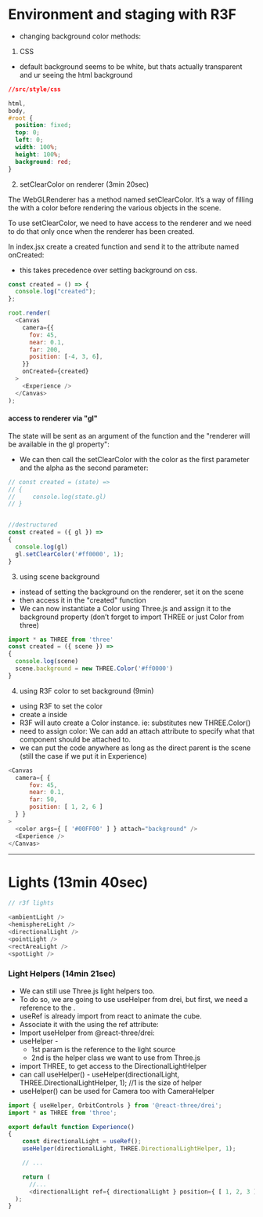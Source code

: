 # Environment and staging with R3F

- changing background color methods:

1. CSS

- default background seems to be white, but thats actually transparent and ur seeing the html background

```css
//src/style/css

html,
body,
#root {
  position: fixed;
  top: 0;
  left: 0;
  width: 100%;
  height: 100%;
  background: red;
}
```

2. setClearColor on renderer (3min 20sec)

The WebGLRenderer has a method named setClearColor. It’s a way of filling the <canvas> with a color before rendering the various objects in the scene.

To use setClearColor, we need to have access to the renderer and we need to do that only once when the renderer has been created.

In index.jsx create a created function and send it to the <Canvas> attribute named onCreated:

- this takes precedence over setting background on css.

```js
const created = () => {
  console.log("created");
};

root.render(
  <Canvas
    camera={{
      fov: 45,
      near: 0.1,
      far: 200,
      position: [-4, 3, 6],
    }}
    onCreated={created}
  >
    <Experience />
  </Canvas>
);
```

#### access to renderer via "gl"
The state will be sent as an argument of the function and the "renderer will be available in the gl property":

- We can then call the setClearColor with the color as the first parameter and the alpha as the second parameter:

```js
// const created = (state) =>
// {
//     console.log(state.gl)
// }


//destructured
const created = ({ gl }) =>
{
  console.log(gl)
  gl.setClearColor('#ff0000', 1);
}
```

3. using scene background
- instead of setting the background on the renderer, set it on the scene
- then access it in the "created" function
- We can now instantiate a Color using Three.js and assign it to the background property (don’t forget to import THREE or just Color from three)


```js
import * as THREE from 'three'
const created = ({ scene }) =>
{
  console.log(scene)
  scene.background = new THREE.Color('#ff0000')
}
```

4. using R3F color to set background (9min)

- using R3F to set the color
- create a <color> inside <Canvas>
- R3F will auto create a Color instance. ie: <color> substitutes new THREE.Color()
- need to assign color: We can add an attach attribute to specify what that component should be attached to.
- we can put the code anywhere as long as the direct parent is the scene (still the case if we put it in Experience)


```js
<Canvas
  camera={ {
      fov: 45,
      near: 0.1,
      far: 50,
      position: [ 1, 2, 6 ]
  } }
>
  <color args={ [ '#00FF00' ] } attach="background" />
  <Experience />
</Canvas>
```

--- 
# Lights (13min 40sec)


```js
// r3f lights

<ambientLight />
<hemisphereLight />
<directionalLight />
<pointLight />
<rectAreaLight />
<spotLight />

```

### Light Helpers (14min 21sec)
- We can still use Three.js light helpers too.
- To do so, we are going to use useHelper from drei, but first, we need a reference to the <directionalLight>.
- useRef is already import from react to animate the cube.
- Associate it with the <directionalLight> using the ref attribute:
- Import useHelper from @react-three/drei:
- useHelper - 
  - 1st param is the reference to the light source
  - 2nd is the helper class we want to use from Three.js
- import THREE, to get access to the DirectionalLightHelper
- can call useHelper() -     useHelper(directionalLight, THREE.DirectionalLightHelper, 1);  //1 is the size of helper
- useHelper() can be used for Camera too with CameraHelper

```js
import { useHelper, OrbitControls } from '@react-three/drei';
import * as THREE from 'three';

export default function Experience()
{
    const directionalLight = useRef();
    useHelper(directionalLight, THREE.DirectionalLightHelper, 1);

    // ...

    return (
      //...
      <directionalLight ref={ directionalLight } position={ [ 1, 2, 3 ] } intensity={ 4.5 } />
  );
}
```